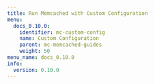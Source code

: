 ```yaml
---
title: Run Memcached with Custom Configuration
menu:
  docs_0.10.0:
    identifier: mc-custom-config
    name: Custom Configuration
    parent: mc-memcached-guides
    weight: 50
menu_name: docs_0.10.0
info:
  version: 0.10.0
---
```


